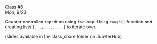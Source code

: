 <div class="lecture1">

<div class="column_date">
<p markdown="block">

Class #6 <br>
Mon, 9/23

</p>
</div>
<div class="column_materials">
<p markdown="block">


Counter controlled repetition using `for` loop.
Using `range()` function and creating lists `[..., ..., ...]` to iterate over.


(slides available in the class_share folder on JupyterHub)



</p>
</div>

<div class="column_assign">
<p markdown="block">



</p>
</div>

</div>
